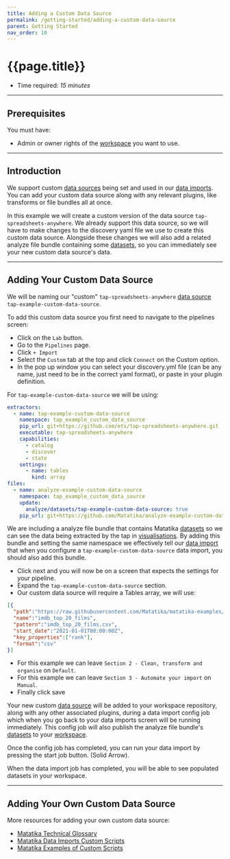```yaml
---
title: Adding a Custom Data Source
permalink: /getting-started/adding-a-custom-data-source
parent: Getting Started
nav_order: 10
---
```


# {{page.title}}

- Time required: _15 minutes_

---

## Prerequisites

You must have:

- Admin or owner rights of the [workspace]({{site.baseurl}}/glossary#workspace) you want to use.

---

## Introduction

We support custom [data sources]({{site.baseurl}}/glossary#data-source) being set and used in our [data imports]({{site.baseurl}}/glossary#data-import). You can add your custom data source along with any relevant plugins, like transforms or file bundles all at once.

In this example we will create a custom version of the data source `tap-spreadsheets-anywhere`. We already support this data source, so we will have to make changes to the discovery yaml file we use to create this custom data source. Alongside these changes we will also add a related analyze file bundle containing some [datasets]({{site.baseurl}}/dataml/datasets/dataset-yaml), so you can immediately see your new custom data source's data.


---

## Adding Your Custom Data Source

We will be naming our "custom" `tap-spreadsheets-anywhere` [data source]({{site.baseurl}}/glossary#data-source) `tap-example-custom-data-source`.

To add this custom data source you first need to navigate to the pipelines screen:

- Click on the `Lab` button.
- Go to the `Pipelines` page.
- Click `+ Import`
- Select the `Custom` tab at the top and click `Connect` on the Custom option.
- In the pop up window you can select your discovery.yml file (can be any name, just need to be in the correct yaml format), or paste in your plugin definition.

For `tap-example-custom-data-source` we will be using:

```yaml
extractors:
  - name: tap-example-custom-data-source
    namespace: tap_example_custom_data_source
    pip_url: git+https://github.com/ets/tap-spreadsheets-anywhere.git
    executable: tap-spreadsheets-anywhere
    capabilities:
      - catalog
      - discover
      - state
    settings:
      - name: tables
        kind: array
files:
  - name: analyze-example-custom-data-source
    namespace: tap_example_custom_data_source
    update:
      analyze/datasets/tap-example-custom-data-source: true
    pip_url: git+https://github.com/Matatika/analyze-example-custom-data-source.git
```

We are including a analyze file bundle that contains Matatika [datasets]({{site.baseurl}}/dataml/datasets/dataset-yaml) so we can see the data being extracted by the tap in [visualisations]({{site.baseurl}}/dataml/datasets/charts). By adding this bundle and setting the same namespace we effectively tell our [data import]({{site.baseurl}}/glossary#data-import) that when you configure a `tap-example-custom-data-source` data import, you should also add this bundle.

- Click next and you will now be on a screen that expects the settings for your pipeline.
- Expand the `tap-example-custom-data-source` section.
- Our custom data source will require a Tables array, we will use:
```json
[{
  "path":"https://raw.githubusercontent.com/Matatika/matatika-examples/master/example_adding_a_custom_data_source",
  "name":"imdb_top_20_films",
  "pattern":"imdb_top_20_films.csv",
  "start_date":"2021-01-01T00:00:00Z",
  "key_properties":["rank"],
  "format":"csv" 
}]
```
- For this example we can leave `Section 2 - Clean, transform and organise` on `Default`.
- For this example we can leave `Section 3 - Automate your import` on `Manual`.
- Finally click save

Your new custom [data source]({{site.baseurl}}/glossary#data-source) will be added to your workspace repository, along with any other associated plugins, during a data import config job which when you go back to your data imports screen will be running immediately. This config job will also publish the analyze file bundle's [datasets]({{site.baseurl}}/dataml/datasets/dataset-yaml) to your [workspace]({{site.baseurl}}/glossary#workspace).

Once the config job has completed, you can run your data import by pressing the start job button. (Solid Arrow).

When the data import job has completed, you will be able to see populated datasets in your workspace.

---

## Adding Your Own Custom Data Source

More resources for adding your own custom data source:

- [Matatika Technical Glossary](https://github.com/Matatika/matatika-examples/tree/master/matatika_technical_glossary#custom-data-source)
- [Matatika Data Imports Custom Scripts]({{site.baseurl}}/dataml/pipelines/custom-scripts)
- [Matatika Examples of Custom Scripts](https://github.com/Matatika/matatika-examples/tree/master/example_data_import_scripts)
